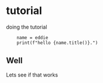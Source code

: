 # tutorial
doing the tutorial

```
	name = eddie
	print(f"hello {name.title()}.")
```

## Well
Lets see if that works
